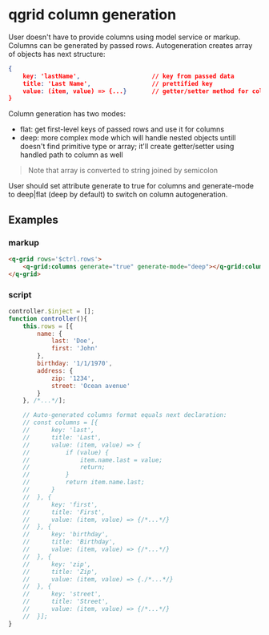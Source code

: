 # qgrid column generation

User doesn't have to provide columns using model service or markup. Columns can be generated by passed rows. Autogeneration creates array of objects has next structure:
```json
{
	key: 'lastName',					// key from passed data
	title: 'Last Name',					// prettified key
	value: (item, value) => {...}		// getter/setter method for column cells
}
```

Column generation has two modes:
- flat: get first-level keys of passed rows and use it for columns
- deep: more complex mode which will handle nested objects untill doesn't find primitive type or array; it'll create getter/setter using handled path to column as well

> Note that array is converted to string joined by semicolon

User should set attribute generate to true for columns and generate-mode to deep|flat (deep by default) to switch on column autogeneration.

## Examples

### markup
```html
<q-grid rows='$ctrl.rows'>
	<q-grid:columns generate="true" generate-mode="deep"></q-grid:columns>
</q-grid>
```

### script
```javascript
controller.$inject = [];
function controller(){
	this.rows = [{
		name: {
			last: 'Doe',
			first: 'John'
		},
		birthday: '1/1/1970',
		address: {
			zip: '1234',
			street: 'Ocean avenue'
		}
	}, /*...*/];

	// Auto-generated columns format equals next declaration:
	// const columns = [{
	//		key: 'last',
	//		title: 'Last',
	//		value: (item, value) => {
	//			if (value) {
	//				item.name.last = value;
	//				return;
	//			}
	//			return item.name.last;
	//		}
	//	}, {
	//		key: 'first',
	//		title: 'First',
	//		value: (item, value) => {/*...*/}
	//	}, {
	//		key: 'birthday',
	//		title: 'Birthday',
	//		value: (item, value) => {/*...*/}
	//	}, {
	//		key: 'zip',
	//		title: 'Zip',
	//		value: (item, value) => {./*...*/}
	//	}, {
	//		key: 'street',
	//		title: 'Street',
	//		value: (item, value) => {/*...*/}
	//	}];
}
```
